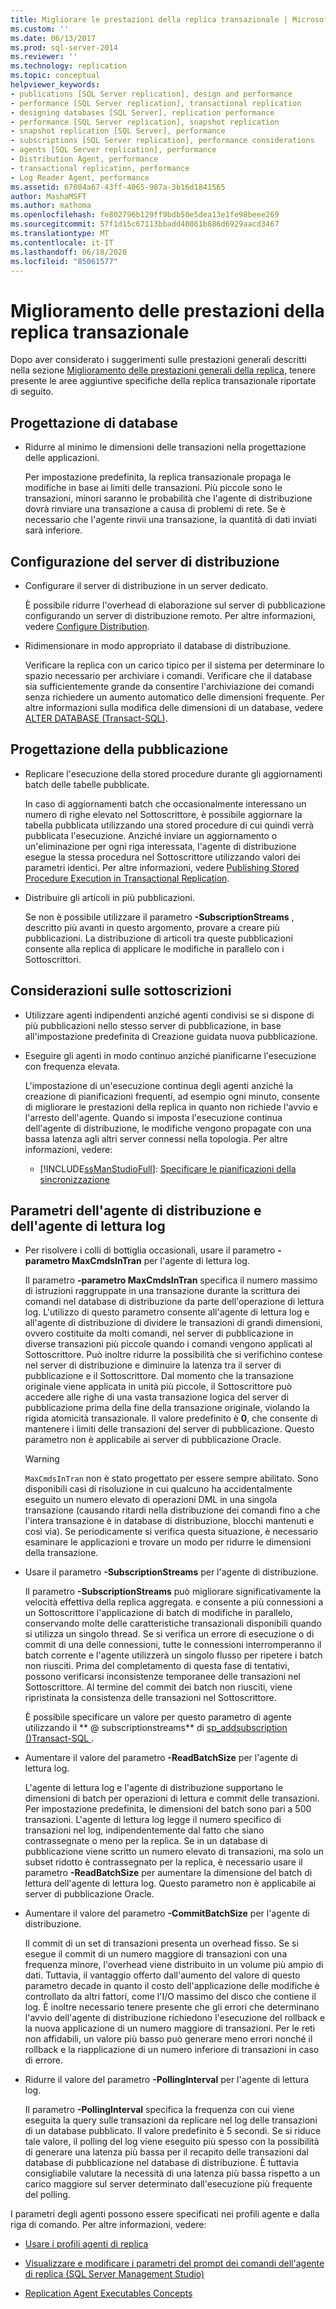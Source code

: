 ```yaml
---
title: Migliorare le prestazioni della replica transazionale | Microsoft Docs
ms.custom: ''
ms.date: 06/13/2017
ms.prod: sql-server-2014
ms.reviewer: ''
ms.technology: replication
ms.topic: conceptual
helpviewer_keywords:
- publications [SQL Server replication], design and performance
- performance [SQL Server replication], transactional replication
- designing databases [SQL Server], replication performance
- performance [SQL Server replication], snapshot replication
- snapshot replication [SQL Server], performance
- subscriptions [SQL Server replication], performance considerations
- agents [SQL Server replication], performance
- Distribution Agent, performance
- transactional replication, performance
- Log Reader Agent, performance
ms.assetid: 67084a67-43ff-4065-987a-3b16d1841565
author: MashaMSFT
ms.author: mathoma
ms.openlocfilehash: fe802796b129ff9bdb50e5dea13e1fe98beee269
ms.sourcegitcommit: 57f1d15c67113bbadd40861b886d6929aacd3467
ms.translationtype: MT
ms.contentlocale: it-IT
ms.lasthandoff: 06/18/2020
ms.locfileid: "85061577"
---
```

# <a name="enhance-transactional-replication-performance"></a>Miglioramento delle prestazioni della replica transazionale
  Dopo aver considerato i suggerimenti sulle prestazioni generali descritti nella sezione [Miglioramento delle prestazioni generali della replica](enhance-general-replication-performance.md), tenere presente le aree aggiuntive specifiche della replica transazionale riportate di seguito.  
  
## <a name="database-design"></a>Progettazione di database  
  
-   Ridurre al minimo le dimensioni delle transazioni nella progettazione delle applicazioni.  
  
     Per impostazione predefinita, la replica transazionale propaga le modifiche in base ai limiti delle transazioni. Più piccole sono le transazioni, minori saranno le probabilità che l'agente di distribuzione dovrà rinviare una transazione a causa di problemi di rete. Se è necessario che l'agente rinvii una transazione, la quantità di dati inviati sarà inferiore.  
  
## <a name="distributor-configuration"></a>Configurazione del server di distribuzione  
  
-   Configurare il server di distribuzione in un server dedicato.  
  
     È possibile ridurre l'overhead di elaborazione sul server di pubblicazione configurando un server di distribuzione remoto. Per altre informazioni, vedere [Configure Distribution](../configure-distribution.md).  
  
-   Ridimensionare in modo appropriato il database di distribuzione.  
  
     Verificare la replica con un carico tipico per il sistema per determinare lo spazio necessario per archiviare i comandi. Verificare che il database sia sufficientemente grande da consentire l'archiviazione dei comandi senza richiedere un aumento automatico delle dimensioni frequente. Per altre informazioni sulla modifica delle dimensioni di un database, vedere [ALTER DATABASE &#40;Transact-SQL&#41;](/sql/t-sql/statements/alter-database-transact-sql).  
  
## <a name="publication-design"></a>Progettazione della pubblicazione  
  
-   Replicare l'esecuzione della stored procedure durante gli aggiornamenti batch delle tabelle pubblicate.  
  
     In caso di aggiornamenti batch che occasionalmente interessano un numero di righe elevato nel Sottoscrittore, è possibile aggiornare la tabella pubblicata utilizzando una stored procedure di cui quindi verrà pubblicata l'esecuzione. Anziché inviare un aggiornamento o un'eliminazione per ogni riga interessata, l'agente di distribuzione esegue la stessa procedura nel Sottoscrittore utilizzando valori dei parametri identici. Per altre informazioni, vedere [Publishing Stored Procedure Execution in Transactional Replication](../transactional/publishing-stored-procedure-execution-in-transactional-replication.md).  
  
-   Distribuire gli articoli in più pubblicazioni.  
  
     Se non è possibile utilizzare il parametro **-SubscriptionStreams** , descritto più avanti in questo argomento, provare a creare più pubblicazioni. La distribuzione di articoli tra queste pubblicazioni consente alla replica di applicare le modifiche in parallelo con i Sottoscrittori.  
  
## <a name="subscription-considerations"></a>Considerazioni sulle sottoscrizioni  
  
-   Utilizzare agenti indipendenti anziché agenti condivisi se si dispone di più pubblicazioni nello stesso server di pubblicazione, in base all'impostazione predefinita di Creazione guidata nuova pubblicazione.  
  
-   Eseguire gli agenti in modo continuo anziché pianificarne l'esecuzione con frequenza elevata.  
  
     L'impostazione di un'esecuzione continua degli agenti anziché la creazione di pianificazioni frequenti, ad esempio ogni minuto, consente di migliorare le prestazioni della replica in quanto non richiede l'avvio e l'arresto dell'agente. Quando si imposta l'esecuzione continua dell'agente di distribuzione, le modifiche vengono propagate con una bassa latenza agli altri server connessi nella topologia. Per altre informazioni, vedere:  
  
    -   [!INCLUDE[ssManStudioFull](../../../includes/ssmanstudiofull-md.md)]: [Specificare le pianificazioni della sincronizzazione](../specify-synchronization-schedules.md)  
  
## <a name="distribution-agent-and-log-reader-agent-parameters"></a>Parametri dell'agente di distribuzione e dell'agente di lettura log  
  
-   Per risolvere i colli di bottiglia occasionali, usare il parametro **-parametro MaxCmdsInTran** per l'agente di lettura log.  
  
     Il parametro **-parametro MaxCmdsInTran** specifica il numero massimo di istruzioni raggruppate in una transazione durante la scrittura dei comandi nel database di distribuzione da parte dell'operazione di lettura log. L'utilizzo di questo parametro consente all'agente di lettura log e all'agente di distribuzione di dividere le transazioni di grandi dimensioni, ovvero costituite da molti comandi, nel server di pubblicazione in diverse transazioni più piccole quando i comandi vengono applicati al Sottoscrittore. Può inoltre ridurre la possibilità che si verifichino contese nel server di distribuzione e diminuire la latenza tra il server di pubblicazione e il Sottoscrittore. Dal momento che la transazione originale viene applicata in unità più piccole, il Sottoscrittore può accedere alle righe di una vasta transazione logica del server di pubblicazione prima della fine della transazione originale, violando la rigida atomicità transazionale. Il valore predefinito è **0**, che consente di mantenere i limiti delle transazioni del server di pubblicazione. Questo parametro non è applicabile ai server di pubblicazione Oracle.  
  
    > [!WARNING]  
    >  `MaxCmdsInTran` non è stato progettato per essere sempre abilitato. Sono disponibili casi di risoluzione in cui qualcuno ha accidentalmente eseguito un numero elevato di operazioni DML in una singola transazione (causando ritardi nella distribuzione dei comandi fino a che l'intera transazione è in database di distribuzione, blocchi mantenuti e così via). Se periodicamente si verifica questa situazione, è necessario esaminare le applicazioni e trovare un modo per ridurre le dimensioni della transazione.  
  
-   Usare il parametro **-SubscriptionStreams** per l'agente di distribuzione.  
  
     Il parametro **-SubscriptionStreams** può migliorare significativamente la velocità effettiva della replica aggregata. e consente a più connessioni a un Sottoscrittore l'applicazione di batch di modifiche in parallelo, conservando molte delle caratteristiche transazionali disponibili quando si utilizza un singolo thread. Se si verifica un errore di esecuzione o di commit di una delle connessioni, tutte le connessioni interromperanno il batch corrente e l'agente utilizzerà un singolo flusso per ripetere i batch non riusciti. Prima del completamento di questa fase di tentativi, possono verificarsi inconsistenze temporanee delle transazioni nel Sottoscrittore. Al termine del commit dei batch non riusciti, viene ripristinata la consistenza delle transazioni nel Sottoscrittore.  
  
     È possibile specificare un valore per questo parametro di agente utilizzando il ** \@ subscriptionstreams** di [sp_addsubscription &#40;&#41;Transact-SQL ](/sql/relational-databases/system-stored-procedures/sp-addsubscription-transact-sql).  
  
-   Aumentare il valore del parametro **-ReadBatchSize** per l'agente di lettura log.  
  
     L'agente di lettura log e l'agente di distribuzione supportano le dimensioni di batch per operazioni di lettura e commit delle transazioni. Per impostazione predefinita, le dimensioni del batch sono pari a 500 transazioni. L'agente di lettura log legge il numero specifico di transazioni nel log, indipendentemente dal fatto che siano contrassegnate o meno per la replica. Se in un database di pubblicazione viene scritto un numero elevato di transazioni, ma solo un subset ridotto è contrassegnato per la replica, è necessario usare il parametro **-ReadBatchSize** per aumentare la dimensione del batch di lettura dell'agente di lettura log. Questo parametro non è applicabile ai server di pubblicazione Oracle.  
  
-   Aumentare il valore del parametro **-CommitBatchSize** per l'agente di distribuzione.  
  
     Il commit di un set di transazioni presenta un overhead fisso. Se si esegue il commit di un numero maggiore di transazioni con una frequenza minore, l'overhead viene distribuito in un volume più ampio di dati. Tuttavia, il vantaggio offerto dall'aumento del valore di questo parametro decade in quanto il costo dell'applicazione delle modifiche è controllato da altri fattori, come l'I/O massimo del disco che contiene il log. È inoltre necessario tenere presente che gli errori che determinano l'avvio dell'agente di distribuzione richiedono l'esecuzione del rollback e la nuova applicazione di un numero maggiore di transazioni. Per le reti non affidabili, un valore più basso può generare meno errori nonché il rollback e la riapplicazione di un numero inferiore di transazioni in caso di errore.  
  
-   Ridurre il valore del parametro **-PollingInterval** per l'agente di lettura log.  
  
     Il parametro **-PollingInterval** specifica la frequenza con cui viene eseguita la query sulle transazioni da replicare nel log delle transazioni di un database pubblicato. Il valore predefinito è 5 secondi. Se si riduce tale valore, il polling del log viene eseguito più spesso con la possibilità di generare una latenza più bassa per il recapito delle transazioni dal database di pubblicazione nel database di distribuzione. È tuttavia consigliabile valutare la necessità di una latenza più bassa rispetto a un carico maggiore sul server determinato dall'esecuzione più frequente del polling.  
  
 I parametri degli agenti possono essere specificati nei profili agente e dalla riga di comando. Per altre informazioni, vedere:  
  
-   [Usare i profili agenti di replica](../agents/replication-agent-profiles.md)  
  
-   [Visualizzare e modificare i parametri del prompt dei comandi dell'agente di replica &#40;SQL Server Management Studio&#41;](../agents/view-and-modify-replication-agent-command-prompt-parameters.md)  
  
-   [Replication Agent Executables Concepts](../concepts/replication-agent-executables-concepts.md)  
  
  
